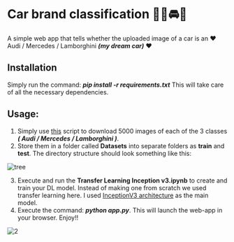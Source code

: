 # Car brand classification 🚙🚗🚘🚐
A simple web app that tells whether the uploaded image of a car is an :heart: Audi / Mercedes / Lamborghini ***(my dream car)*** :heart:

## Installation
Simply run the command: ***pip install -r requirements.txt***
This will take care of all the necessary dependencies.

## Usage:
1. Simply use [this](https://github.com/prateekralhan/Google-Images-downloader) script to download 5000 images of each of the 3 classes ***( Audi / Mercedes / Lamborghini )***.
2. Store them in a folder called **Datasets** into  separate folders as **train** and **test**. The directory structure should look something like this:

![tree](https://user-images.githubusercontent.com/29462447/92418498-607d7300-f185-11ea-89ae-751c211b105d.png)

3. Execute and run the **Transfer Learning Inception v3.ipynb** to create and train your DL model. Instead of making one from scratch we used transfer learning here. 
I used [InceptionV3 architecture](https://arxiv.org/abs/1512.00567) as the main model.
4. Execute the command: ***python app.py***. This will launch the web-app in your browser. Enjoy!! 

![2](https://user-images.githubusercontent.com/29462447/92418503-63786380-f185-11ea-9fc7-009780f8a5f5.png)

